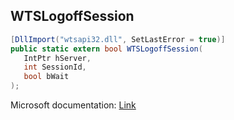 ## WTSLogoffSession

```csharp
[DllImport("wtsapi32.dll", SetLastError = true)]
public static extern bool WTSLogoffSession(
   IntPtr hServer,
   int SessionId,
   bool bWait
);
```

Microsoft documentation: [Link](https://docs.microsoft.com/en-us/windows/win32/api/wtsapi32/nf-wtsapi32-wtslogoffsession)
